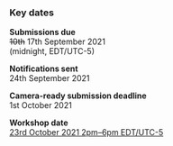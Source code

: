 ### Key dates

**Submissions due**<br>
<s>10th</s> 17th September 2021<br>
(midnight, EDT/UTC-5)

**Notifications sent**<br>
24th September 2021

**Camera-ready submission deadline**<br>
1st October 2021

**Workshop date**<br>
[23rd October 2021 2pm–6pm EDT/UTC-5](https://www.timeanddate.com/worldclock/fixedtime.html?msg=CUI%40CSCW+Workshop&iso=20211023T18&p1=%3A&ah=4 "View the event time in your timezone") 

